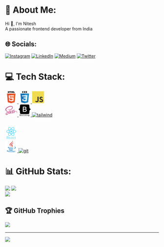 # 💫 About Me:
Hi 👋, I'm Nitesh<br>A passionate frontend developer from India


## 🌐 Socials:
[![Instagram](https://img.shields.io/badge/Instagram-%23E4405F.svg?logo=Instagram&logoColor=white)](https://instagram.com/nitesh__0112) [![LinkedIn](https://img.shields.io/badge/LinkedIn-%230077B5.svg?logo=linkedin&logoColor=white)](https://linkedin.com/in/nitesh-chowdhary-004327249) [![Medium](https://img.shields.io/badge/Medium-12100E?logo=medium&logoColor=white)](https://medium.com/@niteshchowdhary) [![Twitter](https://img.shields.io/badge/Twitter-%231DA1F2.svg?logo=Twitter&logoColor=white)](https://twitter.com/Niteshtwt143) 

# 💻 Tech Stack:
<p align="left">
    <a href="https://www.w3.org/html/" target="_blank" rel="noreferrer"> <img src="https://raw.githubusercontent.com/devicons/devicon/master/icons/html5/html5-original-wordmark.svg" alt="html5" width="40" height="40"/> </a> 
  <a href="https://www.w3schools.com/css/" target="_blank" rel="noreferrer"> <img src="https://raw.githubusercontent.com/devicons/devicon/master/icons/css3/css3-original-wordmark.svg" alt="css3" width="40" height="40"/> </a>
  <a href="https://developer.mozilla.org/en-US/docs/Web/JavaScript" target="_blank" rel="noreferrer"> <img src="https://raw.githubusercontent.com/devicons/devicon/master/icons/javascript/javascript-original.svg" alt="javascript" width="40" height="40"/> </a>
  <br>
   <a href="https://sass-lang.com" target="_blank" rel="noreferrer"> <img src="https://raw.githubusercontent.com/devicons/devicon/master/icons/sass/sass-original.svg" alt="sass" width="40" height="40"/> </a> 
  <a href="https://getbootstrap.com" target="_blank" rel="noreferrer"> <img src="https://raw.githubusercontent.com/devicons/devicon/master/icons/bootstrap/bootstrap-plain-wordmark.svg" alt="bootstrap" width="40" height="40"/> </a> 
    <a href="https://tailwindcss.com/" target="_blank" rel="noreferrer"> <img src="https://www.vectorlogo.zone/logos/tailwindcss/tailwindcss-icon.svg" alt="tailwind" width="40" height="40"/> </a> </p>
    <br>
     <a href="https://reactjs.org/" target="_blank" rel="noreferrer"> <img src="https://raw.githubusercontent.com/devicons/devicon/master/icons/react/react-original-wordmark.svg" alt="react" width="40" height="40"/> </a>
  <br>
    <a href="https://www.java.com" target="_blank" rel="noreferrer"> <img src="https://raw.githubusercontent.com/devicons/devicon/master/icons/java/java-original.svg" alt="java" width="40" height="40"/> </a> 
  <a href="https://git-scm.com/" target="_blank" rel="noreferrer"> <img src="https://www.vectorlogo.zone/logos/git-scm/git-scm-icon.svg" alt="git" width="40" height="40"/> </a>


  
 
 



# 📊 GitHub Stats:
![](https://github-readme-stats.vercel.app/api/top-langs/?username=nitesh-github143&theme=blue-green&hide_border=true&include_all_commits=true&count_private=true&layout=compact)
![](https://github-readme-stats.vercel.app/api?username=nitesh-github143&theme=blue-green&hide_border=true&include_all_commits=true&count_private=true)<br/>
![](https://github-readme-streak-stats.herokuapp.com/?user=nitesh-github143&theme=blue-green&hide_border=true)<br/>

## 🏆 GitHub Trophies
![](https://github-profile-trophy.vercel.app/?username=nitesh-github143&theme=onestar&no-frame=false&no-bg=false&margin-w=4)

---
[![](https://visitcount.itsvg.in/api?id=nitesh-github143&icon=5&color=9)](https://visitcount.itsvg.in)

<!-- Proudly created with GPRM ( https://gprm.itsvg.in ) -->
